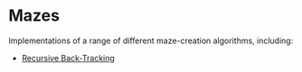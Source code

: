 Mazes
===== 

Implementations of a range of different maze-creation algorithms, including:

* [Recursive Back-Tracking](maze1)